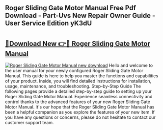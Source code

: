 ## Roger Sliding Gate Motor Manual Free Pdf Download - Part-Uvs New Repair Owner Guide - User Service Edition yK3dU

# <h2><a href="http://cf17866.oget.top/?id=Roger+Sliding+Gate+Motor+Manual">🔗Download New 👉🔴 Roger Sliding Gate Motor Manual</a></h2>

[![Roger Sliding Gate Motor Manual new download](https://i.imgur.com/5g1atiW.png)](http://cf17866.oget.top/?id=Roger+Sliding+Gate+Motor+Manual)
Hello and welcome to the user manual for your newly configured Roger Sliding Gate Motor Manual. This guide is here to help you master the functions and capabilities of your product. Inside, you will find detailed instructions for installation, usage, maintenance, and troubleshooting. Step-by-Step Guide The following pages provide a detailed step-by-step guide to setting up your Roger Sliding Gate Motor Manual. Experience seamless connectivity and control thanks to the advanced features of your new Roger Sliding Gate Motor Manual. It's our hope that the Roger Sliding Gate Motor Manual has been a helpful companion as you explore the features of your new item. If you have any questions or concerns, please do not hesitate to contact our customer support team.

